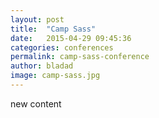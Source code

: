 ```yaml
---
layout: post
title:  "Camp Sass"
date:   2015-04-29 09:45:36
categories: conferences
permalink: camp-sass-conference
author: bladad
image: camp-sass.jpg
---
```


new content
